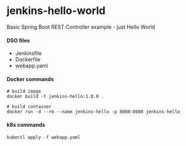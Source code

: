 # jenkins-hello-world
Basic Spring Boot REST Controller example - just Hello World

#### DSO files
* Jenkinsfile
* Dockerfile
* webapp.yaml

#### Docker commands
    # build image
    docker build -t jenkins-hello:1.0.0 .

    # build container
    docker run -d --rm --name jenkins-hello -p 8080:8080 jenkins-hello

#### k8s commands
    kubectl apply -f webapp.yaml
